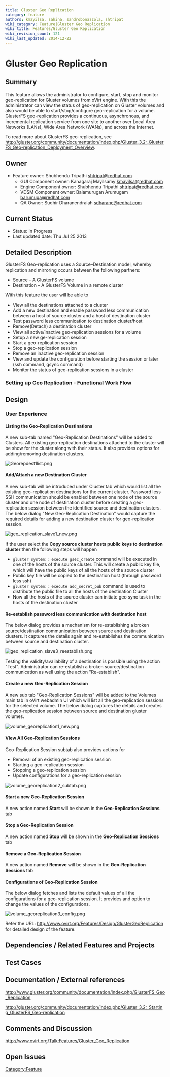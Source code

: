 ```yaml
---
title: Gluster Geo Replication
category: feature
authors: kmayilsa, sahina, sandrobonazzola, shtripat
wiki_category: Feature|Gluster Geo Replication
wiki_title: Features/Gluster Geo Replication
wiki_revision_count: 121
wiki_last_updated: 2014-12-22
---
```


# Gluster Geo Replication

## Summary

This feature allows the administrator to configure, start, stop and monitor geo-replication for Gluster volumes from oVirt engine. With this the administrator can view the status of geo-replication on Gluster volumes and also would be able to start/stop/configure geo-replication for a volume. GlusterFS geo-replication provides a continuous, asynchronous, and incremental replication service from one site to another over Local Area Networks (LANs), Wide Area Network (WANs), and across the Internet.

To read more about GlusterFS geo-replication, see <http://gluster.org/community/documentation/index.php/Gluster_3.2:_GlusterFS_Geo-replication_Deployment_Overview>.

## Owner

*   Feature owner: Shubhendu Tripathi <shtripat@redhat.com>
    -   GUI Component owner: Kanagaraj Mayilsamy <kmayilsa@redhat.com>
    -   Engine Component owner: Shubhendu Tripathi <shtripat@redhat.com>
    -   VDSM Component owner: Balamurugan Arumugam <barumuga@redhat.com>
    -   QA Owner: Sudhir Dharanendraiah <sdharane@redhat.com>

## Current Status

*   Status: In Progress
*   Last updated date: Thu Jul 25 2013

## Detailed Description

GlusterFS Geo-replication uses a Source–Destination model, whereby replication and mirroring occurs between the following partners:

*   Source – A GlusterFS volume
*   Destination – A GlusterFS Volume in a remote cluster

With this feature the user will be able to

*   View all the destinations attached to a cluster
*   Add a new destination and enable password less communication between a host of source cluster and a host of destination cluster
*   Test password less communication to destination cluster/host
*   Remove(Detach) a destination cluster
*   View all active/inactive geo-replication sessions for a volume
*   Setup a new ge-replication session
*   Start a geo-replication session
*   Stop a geo-replication session
*   Remove an inactive geo-replication session
*   View and update the configuration before starting the session or later (ssh command, gsync command)
*   Monitor the status of geo-replication sessions in a cluster

### Setting up Geo Replication - Functional Work Flow

## Design

### User Experience

#### Listing the Geo-Replication Destinations

A new sub-tab named "Geo-Replication Destinations" will be added to Clusters. All existing geo-replication destinations attached to the cluster will be show for the cluster along with their status. It also provides options for adding/removing destination clusters.

![](Georepdest1list.png "Georepdest1list.png")

#### Add/Attach a new Destination Cluster

A new sub-tab will be introduced under Cluster tab which would list all the existing geo-replication destinations for the current cluster. Password less SSH communication should be enabled between one node of the source cluster and one node of destination cluster before creating a geo-replication session between the identified source and destination clusters. The below dialog "New Geo-Replication Destination" would capture the required details for adding a new destination cluster for geo-replication session.

![](geo_replication_slave1_new.png "geo_replication_slave1_new.png")

If the user select the **Copy source cluster hosts public keys to destination cluster** then the following steps will happen

*   `gluster system:: execute gsec_create` command will be executed in one of the hosts of the source cluster. This will create a public key file, which will have the public keys of all the hosts of the source cluster
*   Public key file will be copied to the destination host (through password less ssh)
*   `gluster system:: execute add_secret_pub` command is used to distribute the public file to all the hosts of the destination Cluster
*   Now all the hosts of the source cluster can initiate geo sync task in the hosts of the destination cluster

#### Re-establish password less communication with destination host

The below dialog provides a mechanism for re-establishing a broken source/destination communication between source and destination clusters. It captures the details again and re-establishes the communication between source and destination cluster.

![](geo_replication_slave3_reestablish.png "geo_replication_slave3_reestablish.png")

Testing the validity/availability of a destination is possible using the action "Test". Administrator can re-establish a broken source/destination communication as well using the action "Re-establish".

#### Create a new Geo-Replication Session

A new sub tab "Geo-Replication Sessions" will be added to the Volumes main tab in oVirt webadmin UI which will list all the geo-replication sessions for the selected volume. The below dialog captures the details and creates the geo-replication session between source and destination gluster volumes.

![](volume_georeplication1_new.png "volume_georeplication1_new.png")

#### View All Geo-Replication Sessions

Geo-Replication Session subtab also provides actions for

*   Removal of an existing geo-replication session
*   Starting a geo-replication session
*   Stopping a geo-replication session
*   Update configurations for a geo-replication session

![](volume_georeplication2_subtab.png "volume_georeplication2_subtab.png")

#### Start a new Geo-Replication Session

A new action named **Start** will be shown in the **Geo-Replication Sessions** tab

#### Stop a Geo-Replication Session

A new action named **Stop** will be shown in the **Geo-Replication Sessions** tab

#### Remove a Geo-Replication Session

A new action named **Remove** will be shown in the **Geo-Replication Sessions** tab

#### Configurations of Geo-Replication Session

The below dialog fetches and lists the default values of all the configurations for a geo-replication session. It provides and option to change the values of the configurations.

![](volume_georeplication3_config.png "volume_georeplication3_config.png")

Refer the URL: <http://www.ovirt.org/Features/Design/GlusterGeoReplication> for detailed design of the feature.

## Dependencies / Related Features and Projects

## Test Cases

## Documentation / External references

<http://www.gluster.org/community/documentation/index.php/GlusterFS_Geo_Replication>

<http://gluster.org/community/documentation/index.php/Gluster_3.2:_Starting_GlusterFS_Geo-replication>

## Comments and Discussion

<http://www.ovirt.org/Talk:Features/Gluster_Geo_Replication>

## Open Issues

<Category:Feature>
